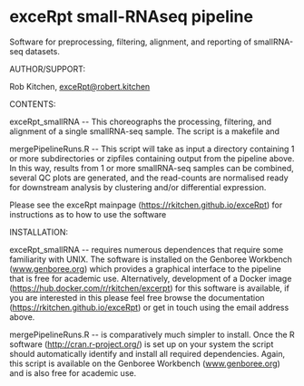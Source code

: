 exceRpt small-RNAseq pipeline
====================

Software for preprocessing, filtering, alignment, and reporting of smallRNA-seq datasets.


AUTHOR/SUPPORT:

Rob Kitchen, exceRpt@robert.kitchen



CONTENTS:

exceRpt_smallRNA -- This choreographs the processing, filtering, and alignment of a single smallRNA-seq sample. The script is a makefile and 

mergePipelineRuns.R -- This script will take as input a directory containing 1 or more subdirectories or zipfiles containing output from the pipeline above. In this way, results from 1 or more smallRNA-seq samples can be combined, several QC plots are generated, and the read-counts are normalised ready for downstream analysis by clustering and/or differential expression.

Please see the exceRpt mainpage (https://rkitchen.github.io/exceRpt) for instructions as to how to use the software


INSTALLATION:

exceRpt_smallRNA -- requires numerous dependences that require some familiarity with UNIX.  The software is installed on the Genboree Workbench (www.genboree.org) which provides a graphical interface to the pipeline that is free for academic use.  Alternatively, development of a Docker image (https://hub.docker.com/r/rkitchen/excerpt) for this software is available, if you are interested in this please feel free browse the documentation (https://rkitchen.github.io/exceRpt) or get in touch using the email address above.

mergePipelineRuns.R -- is comparatively much simpler to install.  Once the R software (http://cran.r-project.org/) is set up on your system the script should automatically identify and install all required dependencies.  Again, this script is available on the Genboree Workbench (www.genboree.org) and is also free for academic use.
